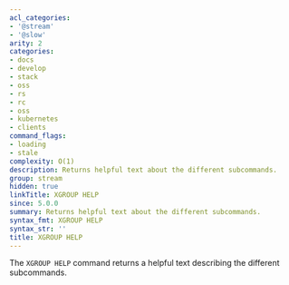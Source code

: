 ```yaml
---
acl_categories:
- '@stream'
- '@slow'
arity: 2
categories:
- docs
- develop
- stack
- oss
- rs
- rc
- oss
- kubernetes
- clients
command_flags:
- loading
- stale
complexity: O(1)
description: Returns helpful text about the different subcommands.
group: stream
hidden: true
linkTitle: XGROUP HELP
since: 5.0.0
summary: Returns helpful text about the different subcommands.
syntax_fmt: XGROUP HELP
syntax_str: ''
title: XGROUP HELP
---
```

The `XGROUP HELP` command returns a helpful text describing the different subcommands.
